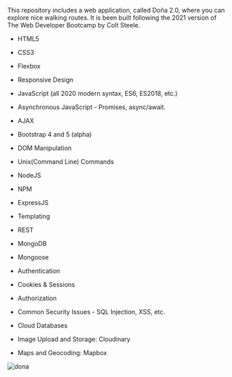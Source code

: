 This repository includes a web application, called Doña 2.0, where you can explore nice walking routes.
It is been built following the 2021 version of The Web Developer Bootcamp by Colt Steele.

- HTML5

- CSS3

- Flexbox

- Responsive Design

- JavaScript (all 2020 modern syntax, ES6, ES2018, etc.)

- Asynchronous JavaScript - Promises, async/await.

- AJAX

- Bootstrap 4 and 5 (alpha)

- DOM Manipulation

- Unix(Command Line) Commands

- NodeJS

- NPM

- ExpressJS

- Templating

- REST

- MongoDB

- Mongoose

- Authentication 

- Cookies & Sessions

- Authorization

- Common Security Issues - SQL Injection, XSS, etc.

- Cloud Databases

- Image Upload and Storage: Cloudinary

- Maps and Geocoding: Mapbox


![dona](https://user-images.githubusercontent.com/6808728/191508208-00fdf530-027c-42f4-b796-68c003325493.jpg)
